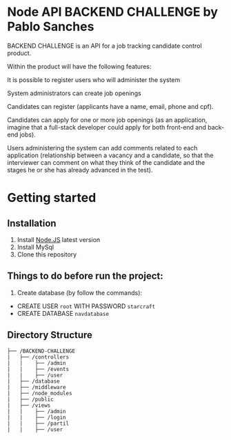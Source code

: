 # Node API BACKEND CHALLENGE by Pablo Sanches

BACKEND CHALLENGE is an API for a job tracking candidate control product.

Within the product will have the following features:

It is possible to register users who will administer the system

System administrators can create job openings

Candidates can register (applicants have a name, email, phone and cpf).

Candidates can apply for one or more job openings (as an application, imagine that a full-stack developer could apply for both front-end and back-end jobs).

Users administering the system can add comments related to each application (relationship between a vacancy and a candidate, so that the interviewer can comment on what they think of the candidate and the stages he or she has already advanced in the test).

# Getting started

## Installation

1. Install [Node.JS](https://nodejs.org/en/download/package-manager/) latest version
2. Install MySql
2. Clone this repository



## Things to do before run the project:

1. Create database (by follow the commands):
  - CREATE USER `root` WITH PASSWORD `starcraft`
  - CREATE DATABASE `navdatabase` 
 




## Directory Structure

```
├── /BACKEND-CHALLENGE
|   ├── /controllers
|   |    ├── /admin
|   |    ├── /events
|   |    ├── /user
|   ├── /database
|   ├── /middleware
|   ├── /node_modules
|   ├── /public
|   ├── /views
|   |    ├── /admin
|   |    ├── /login
|   |    ├── /partil
|   |    ├── /user

```

